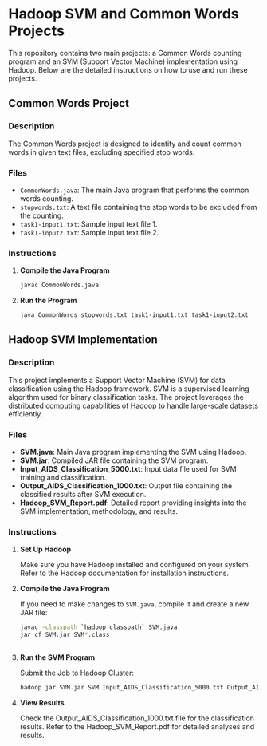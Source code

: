 # Hadoop SVM and Common Words Projects

This repository contains two main projects: a Common Words counting program and an SVM (Support Vector Machine) implementation using Hadoop. Below are the detailed instructions on how to use and run these projects.

## Common Words Project

### Description
The Common Words project is designed to identify and count common words in given text files, excluding specified stop words.

### Files
- `CommonWords.java`: The main Java program that performs the common words counting.
- `stopwords.txt`: A text file containing the stop words to be excluded from the counting.
- `task1-input1.txt`: Sample input text file 1.
- `task1-input2.txt`: Sample input text file 2.

### Instructions

1. **Compile the Java Program**

   ```sh
   javac CommonWords.java

2. **Run the Program**

   ```sh
   java CommonWords stopwords.txt task1-input1.txt task1-input2.txt
   

## Hadoop SVM Implementation

### Description
This project implements a Support Vector Machine (SVM) for data classification using the Hadoop framework. SVM is a supervised learning algorithm used for binary classification tasks. The project leverages the distributed computing capabilities of Hadoop to handle large-scale datasets efficiently.

### Files
- **SVM.java**: Main Java program implementing the SVM using Hadoop.
- **SVM.jar**: Compiled JAR file containing the SVM program.
- **Input_AIDS_Classification_5000.txt**: Input data file used for SVM training and classification.
- **Output_AIDS_Classification_1000.txt**: Output file containing the classified results after SVM execution.
- **Hadoop_SVM_Report.pdf**: Detailed report providing insights into the SVM implementation, methodology, and results.

### Instructions

1. **Set Up Hadoop**

   Make sure you have Hadoop installed and configured on your system. Refer to the Hadoop documentation for installation 
   instructions.

2. **Compile the Java Program**

   If you need to make changes to `SVM.java`, compile it and create a new JAR file:

   ```sh
   javac -classpath `hadoop classpath` SVM.java
   jar cf SVM.jar SVM*.class
  
3. **Run the SVM Program**

   Submit the Job to Hadoop Cluster:

   ```sh
   hadoop jar SVM.jar SVM Input_AIDS_Classification_5000.txt Output_AIDS_Classification_1000.txt

4. **View Results**

   Check the Output_AIDS_Classification_1000.txt file for the classification results. Refer to the Hadoop_SVM_Report.pdf for 
   detailed analyses and results.



